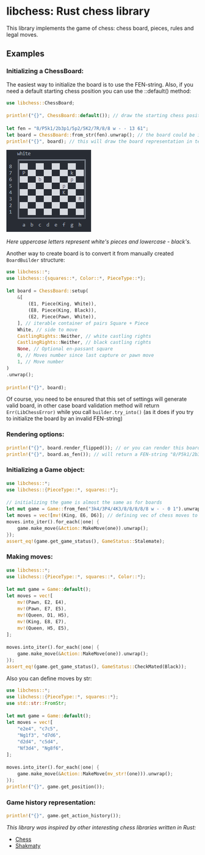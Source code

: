 # libchess: Rust chess library

 
This library implements the game of chess: chess board, pieces, rules and legal moves.

## Examples


### Initializing a ChessBoard:
The easiest way to initialize the board is to use the FEN-string. Also, if you
need a default starting chess position you can use the ::default() method:
```rust
use libchess::ChessBoard; 

println!("{}", ChessBoard::default()); // draw the starting chess position

let fen = "8/P5k1/2b3p1/5p2/5K2/7R/8/8 w - - 13 61";
let board = ChessBoard::from_str(fen).unwrap(); // the board could be initialized from fen-string
println!("{}", board); // this will draw the board representation in terminal:
```

![Board Rendering](./img/screenshot_render_straight.png)

*Here uppercase letters represent white's pieces and lowercase - black's.*

Another way to create board is to convert it from manually created `BoardBuilder` structure:

```rust
use libchess::*;
use libchess::{squares::*, Color::*, PieceType::*};

let board = ChessBoard::setup(
    &[
        (E1, Piece(King, White)),
        (E8, Piece(King, Black)),
        (E2, Piece(Pawn, White)),
    ], // iterable container of pairs Square + Piece
    White, // side to move
    CastlingRights::Neither, // white castling rights
    CastlingRights::Neither, // black castling rights
    None, // Optional en-passant square
    0, // Moves number since last capture or pawn move
    1, // Move number
)
.unwrap();

println!("{}", board);
```

Of course, you need to be ensured that this set of settings will generate valid board, in other case board validation method will return `Err(LibChessError)` while you call `builder.try_into()` (as it does if you try to initialize the board by an invalid FEN-string)

### Rendering options:

```rust
println!("{}", board.render_flipped()); // or you can render this board from black's perspective (flipped)
println!("{}", board.as_fen()); // will return a FEN-string "8/P5k1/2b3p1/5p2/5K2/7R/8/8 w - - 13 61"
```


### Initializing a Game object:
```rust
use libchess::*;
use libchess::{PieceType::*, squares::*};

// initializing the game is almost the same as for boards
let mut game = Game::from_fen("3k4/3P4/4K3/8/8/8/8/8 w - - 0 1").unwrap();
let moves = vec![mv!(King, E6, D6)]; // defining vec of chess moves to be applied to the board
moves.into_iter().for_each(|one| {
    game.make_move(&Action::MakeMove(one)).unwrap();
});
assert_eq!(game.get_game_status(), GameStatus::Stalemate);
```


### Making moves:
```rust
use libchess::*;
use libchess::{PieceType::*, squares::*, Color::*};

let mut game = Game::default();
let moves = vec![
    mv!(Pawn, E2, E4),
    mv!(Pawn, E7, E5),
    mv!(Queen, D1, H5),
    mv!(King, E8, E7),
    mv!(Queen, H5, E5),
];

moves.into_iter().for_each(|one| {
    game.make_move(&Action::MakeMove(one)).unwrap();
});
assert_eq!(game.get_game_status(), GameStatus::CheckMated(Black));
```

Also you can define moves by str: 
```rust
use libchess::*;
use libchess::{PieceType::*, squares::*};
use std::str::FromStr;

let mut game = Game::default();
let moves = vec![
    "e2e4", "c7c5",
    "Ng1f3", "d7d6",
    "d2d4", "c5d4",
    "Nf3d4", "Ng8f6",
];

moves.into_iter().for_each(|one| {
    game.make_move(&Action::MakeMove(mv_str!(one))).unwrap();
});
println!("{}", game.get_position());
```


### Game history representation:
```rust
println!("{}", game.get_action_history());
```


*This library was inspired by other interesting chess libraries written in Rust:*
* [Chess](https://github.com/jordanbray/chess)
* [Shakmaty](https://crates.io/crates/shakmaty)
